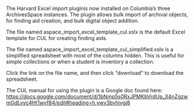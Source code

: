 The Harvard Excel import pluginis now installed on Columbia’s three ArchivesSpace instances. The plugin allows bulk import of archival objects, for finding aid creation, and bulk digital object addition. 

The file named aspace_import_excel_template_cul.xslx is the default Excel template for CUL for creating finding aids.  

The file named aspace_import_excel_template_cul_simplified.xslx is a simplified spreadsheet with most of the columns hidden. This is useful for simple collections or when a student is inventory a collection.

Click the link on the file name, and then click “download” to download the spreadsheet.

The CUL manual for using the plugin is a Google doc found here: https://docs.google.com/document/d/1bNmp5s0RxJPMKbVrdUp_X4nZgzwmGdLyvc4Ht1wyf84/edit#heading=h.ywv3bvhivgj8
